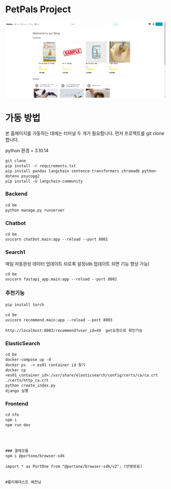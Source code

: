 # PetPals Project

![img](be/static/images/main_homepage.png)

# 가동 방법

본 홈페이지를 가동하는 데에는 터미널 두 개가 필요합니다.
먼저 프로젝트를 git clone 합니다.

python 환경 = 3.10.14

```
git clone
pip install -r requirements.txt
pip install pandas langchain sentence-transformers chromadb python-dotenv psycopg2
pip install -U langchain-community
```
### Backend

```
cd be
python manage.py runserver
```
### Chatbot
```
cd be
uvicorn chatbot.main:app --reload --port 8001
```
### Search1
매일 자동완성 데이터 업데이트 되로록 설정(db 업데이트 되면 기능 향상 가능)
```
cd be
uvicorn fastapi_app.main:app --reload --port 8002

```
### 추천기능

```
pip install torch

cd be
uvicorn recommend.main:app --reload --port 8003

http://localhost:8003/recommend?user_id=49  get요청으로 확인가능
```
### ElasticSearch

```
cd be
docker-compose up -d
docker ps  -> es01 container id 찾기
docker cp <es01_container_id>:/usr/share/elasticsearch/config/certs/ca/ca.crt ./certs/http_ca.crt
python create_index.py
django 실행

```

### Frontend

```
cd nfe
npm i
npm run dev




### 결제모듈
npm i @portone/browser-sdk

import * as PortOne from "@portone/browser-sdk/v2"; (반영완료)


#풀리퀘테스트 예찬님